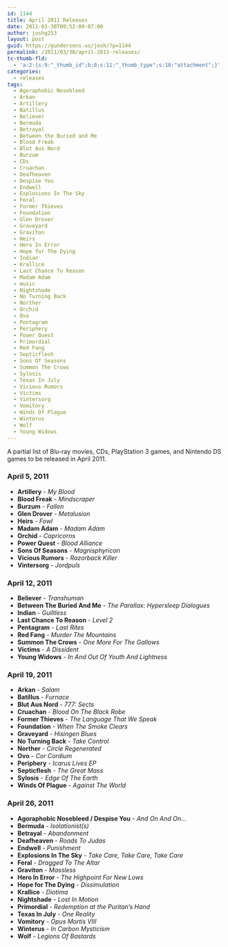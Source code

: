```yaml
---
id: 1144
title: April 2011 Releases
date: 2011-03-30T00:52:09-07:00
author: joshg253
layout: post
guid: https://gundersons.us/josh/?p=1144
permalink: /2011/03/30/april-2011-releases/
tc-thumb-fld:
  - 'a:2:{s:9:"_thumb_id";b:0;s:11:"_thumb_type";s:10:"attachment";}'
categories:
  - releases
tags:
  - Agoraphobic Nosebleed
  - Arkan
  - Artillery
  - Batillus
  - Believer
  - Bermuda
  - Betrayal
  - Between the Buried and Me
  - Blood Freak
  - Blut Aus Nord
  - Burzum
  - CDs
  - Cruachan
  - Deafheaven
  - Despise You
  - Endwell
  - Explosions In The Sky
  - Feral
  - Former Thieves
  - Foundation
  - Glen Drover
  - Graveyard
  - Graviton
  - Heirs
  - Hero In Error
  - Hope for The Dying
  - Indian
  - Krallice
  - Last Chance To Reason
  - Madam Adam
  - music
  - Nightshade
  - No Turning Back
  - Norther
  - Orchid
  - Ovo
  - Pentagram
  - Periphery
  - Power Quest
  - Primordial
  - Red Fang
  - Septicflesh
  - Sons Of Seasons
  - Summon The Crows
  - Sylosis
  - Texas In July
  - Vicious Rumors
  - Victims
  - Vintersorg
  - Vomitory
  - Winds Of Plague
  - Winterus
  - Wolf
  - Young Widows
---
```

A partial list of Blu-ray movies, CDs, PlayStation 3 games, and Nintendo DS games to be released in April 2011.
<!--more-->

<h3>April 5, 2011</h3>

<ul>
    <li><strong>Artillery</strong> - <em>My Blood</em></li>
    <li><strong>Blood Freak</strong> - <em>Mindscraper</em></li>
    <li><strong>Burzum</strong> - <em>Fallen</em></li>
    <li><strong>Glen Drover</strong> - <em>Metalusion</em></li>
    <li><strong>Heirs</strong> - <em>Fowl</em></li>
    <li><strong>Madam Adam</strong> - <em>Madam Adam</em></li>
    <li><strong>Orchid</strong> - <em>Capricorns</em></li>
    <li><strong>Power Quest</strong> - <em>Blood Alliance</em></li>
    <li><strong>Sons Of Seasons</strong> - <em>Magnisphyricon</em></li>
    <li><strong>Vicious Rumors</strong> - <em>Razorback Killer</em></li>
    <li><strong>Vintersorg</strong> - <em>Jordpuls</em></li>
</ul>

<h3>April 12, 2011</h3>

<ul>
    <li><strong>Believer</strong> - <em>Transhuman</em></li>
    <li><strong>Between The Buried And Me</strong> - <em>The Parallax: Hypersleep Dialogues</em></li>
    <li><strong>Indian</strong> - <em>Guiltless</em></li>
    <li><strong>Last Chance To Reason</strong> - <em>Level 2</em></li>
    <li><strong>Pentagram</strong> - <em>Last Rites</em></li>
    <li><strong>Red Fang</strong> - <em>Murder The Mountains</em></li>
    <li><strong>Summon The Crows</strong> - <em>One More For The Gallows</em></li>
    <li><strong>Victims</strong> - <em>A Dissident</em></li>
    <li><strong>Young Widows</strong> - <em>In And Out Of Youth And Lightness</em></li>
</ul>

<h3>April 19, 2011</h3>

<ul>
    <li><strong>Arkan</strong> - <em>Salam</em></li>
    <li><strong>Batillus</strong> - <em>Furnace</em></li>
    <li><strong>Blut Aus Nord</strong> - <em>777: Sects</em></li>
    <li><strong>Cruachan</strong> - <em>Blood On The Black Robe</em></li>
    <li><strong>Former Thieves</strong> - <em>The Language That We Speak</em></li>
    <li><strong>Foundation</strong> - <em>When The Smoke Clears</em></li>
    <li><strong>Graveyard</strong> - <em>Hisingen Blues</em></li>
    <li><strong>No Turning Back</strong> - <em>Take Control</em></li>
    <li><strong>Norther</strong> - <em>Circle Regenerated</em></li>
    <li><strong>Ovo</strong> - <em>Cor Cordium</em></li>
    <li><strong>Periphery</strong> - <em>Icarus Lives EP</em></li>
    <li><strong>Septicflesh</strong> - <em>The Great Mass</em></li>
    <li><strong>Sylosis</strong> - <em>Edge Of The Earth</em></li>
    <li><strong>Winds Of Plague</strong> - <em>Against The World</em></li>
</ul>

<h3>April 26, 2011</h3>

<ul>
    <li><strong>Agoraphobic Nosebleed / Despise You</strong> - <em>And On And On…</em></li>
    <li><strong>Bermuda</strong> - <em>Isolationist(s)</em></li>
    <li><strong>Betrayal</strong> - <em>Abandonment</em></li>
    <li><strong>Deafheaven</strong> - <em>Roads To Judas</em></li>
    <li><strong>Endwell</strong> - <em>Punishment</em></li>
    <li><strong>Explosions In The Sky</strong> - <em>Take Care, Take Care, Take Care</em></li>
    <li><strong>Feral</strong> - <em>Dragged To The Altar</em></li>
    <li><strong>Graviton</strong> - <em>Massless</em></li>
    <li><strong>Hero In Error</strong> - <em>The Highpoint For New Lows</em></li>
    <li><strong>Hope for The Dying</strong> - <em>Dissimulation</em></li>
    <li><strong>Krallice</strong> - <em>Diotima</em></li>
    <li><strong>Nightshade</strong> - <em>Lost In Motion</em></li>
    <li><strong>Primordial</strong> - <em>Redemption at the Puritan’s Hand</em></li>
    <li><strong>Texas In July</strong> - <em>One Reality</em></li>
    <li><strong>Vomitory</strong> - <em>Opus Mortis VIII</em></li>
    <li><strong>Winterus</strong> - <em>In Carbon Mysticism</em></li>
    <li><strong>Wolf</strong> - <em>Legions Of Bastards</em></li>
</ul>